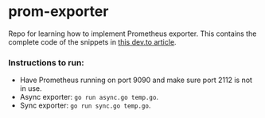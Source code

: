 # prom-exporter
Repo for learning how to implement Prometheus exporter. This contains the complete code of the snippets in [this dev.to article](https://dev.to/metonymicsmokey/custom-prometheus-metrics-with-go-520n). 

### Instructions to run:    
* Have Prometheus running on port 9090 and make sure port 2112 is not in use.   
* Async exporter: `go run async.go temp.go`.     
* Sync exporter: `go run sync.go temp.go`.     
